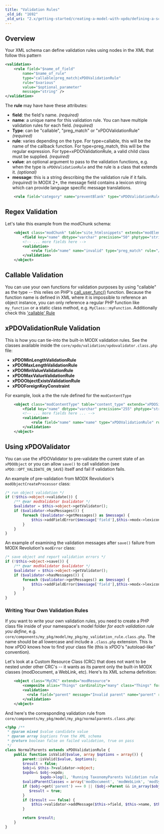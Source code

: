 ```yaml
---
title: "Validation Rules"
_old_id: "1692"
_old_uri: "2.x/getting-started/creating-a-model-with-xpdo/defining-a-schema/validation-rules-in-your-schema"
---
```


## Overview

Your XML schema can define validation rules using nodes in the XML that follow this pattern

``` xml
<validation>
    <rule field="$name_of_field"
        name="$name_of_rule"
        type="callable|preg_match|xPDOValidationRule"
        rule="$various"
        value="$optional_parameter"
        message="string" />
</validation>
```

The **rule** may have have these attributes:

- **field**: the field's name. _(required)_
- **name**: a unique name for this validation rule. You can have multiple validation rules for each field. _(required)_
- **Type**: can be "callable", "preg\_match" or "xPDOValidationRule" _(required)_
- **rule**: varies depending on the type. For type=callable, this will be the name of the callback function. For type=preg\_match, this will be the regular expression. For type=xPDOValidationRule, a valid child class must be supplied. _(required)_
- **value**: an optional argument to pass to the validation functions, e.g. when the type is `xPDOValidationRule` and the rule is a class that extends it. _(optional)_
- **message**: this is a string describing the the validation rule if it fails. _(required)_ In MODX 2+, the message field contains a lexicon string which can provide language specific message translations.

``` xml
    <rule field="category" name="preventBlank" type="xPDOValidationRule" rule="xPDOMinLengthValidationRule" value="1" message="category_err_ns_name" />
```

## Regex Validation

Let's take this example from the modChunk schema:

``` xml
    <object class="modChunk" table="site_htmlsnippets" extends="modElement">
        <field key="name" dbtype="varchar" precision="50" phptype="string" null="false" default="" index="unique" />
        <!-- ... more fields here -->
        <validation>
            <rule field="name" name="invalid" type="preg_match" rule="/^(?!\s)[a-zA-Z0-9\x2d-\x2f\x7f-\xff_-\s]+(?!\s)$/" message="chunk_err_invalid_name" />
        </validation>
    </object>
```

## Callable Validation

You can use your own functions for validation purposes by using "callable" as the type -- this relies on PHP's [call\_user\_func()](http://php.net/manual/en/function.call-user-func.php) function. Because the function name is defined in XML where it is impossible to reference an object instance, you can only reference a regular PHP function like `my_function` or a static class method, e.g. `MyClass::myFunction`. Additionally check this ['callable' Rule](extending-modx/xpdo/custom-models/validation#the-callable-rule)

## xPDOValidationRule Validation

This is how you can tie-into the built-in MODX validation rules. See the classes available inside the `core/xpdo/validation/xpdovalidator.class.php` file:

- **xPDOMinLengthValidationRule**
- **xPDOMaxLengthValidationRule**
- **xPDOMinValueValidationRule**
- **xPDOMaxValueValidationRule**
- **xPDOObjectExistsValidationRule**
- **xPDOForeignKeyConstraint**

For example, look a the the rule defined for the `modContentType`

``` xml
    <object class="modContentType" table="content_type" extends="xPDOSimpleObject">
        <field key="name" dbtype="varchar" precision="255" phptype="string" null="false" index="unique" />
        <!-- ... more fields here ... -->
        <validation>
            <rule field="name" name="name" type="xPDOValidationRule" rule="xPDOMinLengthValidationRule" value="1" message="content_type_err_ns_name" />
        </validation>
    </object>
```

## Using xPDOValidator

You can use the xPDOValidator to pre-validate the current state of an `xPDOObject` or you can allow `save()` to call validation (see `xPDO::OPT_VALIDATE_ON_SAVE`) itself and fail if validation fails.

An example of pre-validation from MODX Revolution's `modObjectCreateProcessor` class:

``` php
/* run object validation */
if (!$this->object->validate()) {
    /** @var modValidator $validator */
    $validator = $this->object->getValidator();
    if ($validator->hasMessages()) {
        foreach ($validator->getMessages() as $message) {
            $this->addFieldError($message['field'],$this->modx->lexicon($message['message']));
        }
    }
}
```

An example of examining the validation messages after `save()` failure from MODX Revolution's `modError` class:

``` php
/* save object and report validation errors */
if (!$this->object->save()) {
    /** @var modValidator $validator */
    $validator = $this->object->getValidator();
    if ($validator->hasMessages()) {
        foreach ($validator->getMessages() as $message) {
            $this->addFieldError($message['field'],$this->modx->lexicon($message['message']));
        }
    }
}
```

### Writing Your Own Validation Rules

If you want to write your own validation rules, you need to create a PHP class file inside of your namespace's model folder _for each validation rule you define_, e.g. `core/components/my_pkg/model/my_pkg/my_validation_rule.class.php`. The name should be all lowercase and include a `.class.php` extension. This is how xPDO knows how to find your class file (this is xPDO's "autoload-like" convention).

Let's look at a Custom Resource Class (CRC) that does not want to be nested under other CRC's -- it wants as its parent only the built-in MODX classes (modDocument, a WebLink, etc). Here's its XML schema definition:

``` xml
    <object class="MyCRC" extends="modResource">
        <composite alias="Things" cardinality="many" class="Things" foreign="parent" local="id" owner="local"></composite>
        <validation>
          <rule field="parent" message="Invalid parent" name="parent" rule="NormalParents" type="xPDOValidationRule"></rule>
        </validation>
    </object>
```

And here's the corresponding validation rule from `core/components/my_pkg/model/my_pkg/normalparents.class.php`:

``` php
<?php /**
 * @param mixed $value candidate value
 * @param array $options from the XML schema
 * @return boolean false on failed validation, true on pass
 */
class NormalParents extends xPDOValidationRule {
    public function isValid($value, array $options = array()) {
        parent::isValid($value, $options);
        $result = false;
        $obj=& $this-?>validator->object;
        $xpdo=& $obj->xpdo;
                $xpdo->log(1, 'Running TaxonomyParents Validation rule');
        $validParentClasses = array('modDocument', 'modWebLink', 'modSymLink', 'modStaticResource');
        if ($obj->get('parent') === 0 || ($obj->Parent && in_array($obj->Parent->class_key, $validParentClasses))) {
           $result = true;
        }
        if ($result === false) {
            $this->validator->addMessage($this->field, $this->name, $this->message);
        }

        return $result;
    }
}
```
